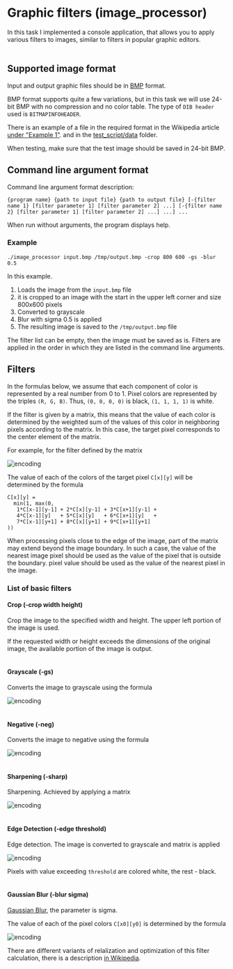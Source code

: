# Graphic filters (image_processor)

In this task I implemented a console application,
that allows you to apply various filters to images,
similar to filters in popular graphic editors.  
<br>

## Supported image format

Input and output graphic files should be in [BMP](http://en.wikipedia.org/wiki/BMP_file_format) format.

BMP format supports quite a few variations, but in this task we will use
24-bit BMP with no compression and no color table. The type of `DIB header` used is `BITMAPINFOHEADER`.

There is an example of a file in the required format in the Wikipedia article [under "Example 1"](https://en.wikipedia.org/wiki/BMP_file_format#Example_1).
and in the [test_script/data](test_script/data) folder.

When testing, make sure that the test image
should be saved in 24-bit BMP.


## Command line argument format

Command line argument format description:

`{program name} {path to input file} {path to output file}
[-{filter name 1} [filter parameter 1] [filter parameter 2] ...]
[-{filter name 2} [filter parameter 1] [filter parameter 2] ...] ...] ...`

When run without arguments, the program displays help.

### Example
`./image_processor input.bmp /tmp/output.bmp -crop 800 600 -gs -blur 0.5`

In this example.
1. Loads the image from the `input.bmp` file
2. it is cropped to an image with the start in the upper left corner and size 800x600 pixels
3. Converted to grayscale
4. Blur with sigma 0.5 is applied
5. The resulting image is saved to the `/tmp/output.bmp` file

The filter list can be empty, then the image must be saved as is.
Filters are applied in the order in which they are listed in the command line arguments.    


## Filters

In the formulas below, we assume that each component of color
is represented by a real number from 0 to 1. Pixel colors
are represented by the triples `(R, G, B)`. Thus, `(0, 0, 0, 0)` is black,
`(1, 1, 1, 1)` is white.

If the filter is given by a matrix, this means that the value of each color is determined by the weighted sum of the
values of this color in neighboring pixels according to the matrix. In this case, the target pixel
corresponds to the center element of the matrix.

For example, for the filter defined by the matrix

![encoding](https://latex.codecogs.com/svg.image?%5Cbegin%7Bbmatrix%7D1%20&%202%20&%203%20%5C%5C4%20&%205%20&%206%20%5C%5C7%20&%208%20&%209%20%5C%5C%5Cend%7Bbmatrix%7D)

The value of each of the colors of the target pixel `C[x][y]` will be determined by the formula


```
C[x][y] =
  min(1, max(0,
   1*C[x-1][y-1] + 2*C[x][y-1] + 3*C[x+1][y-1] +
   4*C[x-1][y]   + 5*C[x][y]   + 6*C[x+1][y]   +
   7*C[x-1][y+1] + 8*C[x][y+1] + 9*C[x+1][y+1]
))
```

When processing pixels close to the edge of the image, part of the matrix may extend beyond the image boundary.
In such a case, the value of the nearest image pixel should be used as the value of the pixel that is outside the boundary.
pixel value should be used as the value of the nearest pixel in the image.

### List of basic filters

#### Crop (-crop width height)
Crop the image to the specified width and height. The upper left portion of the image is used.

If the requested width or height exceeds the dimensions of the original image, the available portion of the image is output.  
<br>

#### Grayscale (-gs)
Converts the image to grayscale using the formula

![encoding](https://latex.codecogs.com/svg.image?R'%20=%20G'%20=%20B'%20=0.299%20R%20&plus;%200%20.587%20G%20&plus;%200%20.%20114%20B)  
<br>

#### Negative (-neg)
Converts the image to negative using the formula

![encoding](https://latex.codecogs.com/svg.image?R'%20=%201%20-%20R,%20G'%20=%201%20-%20G,%20B'%20=%201%20-%20B)  
<br>

#### Sharpening (-sharp)
Sharpening. Achieved by applying a matrix

![encoding](https://latex.codecogs.com/svg.image?%5Cbegin%7Bbmatrix%7D%20&%20-1%20&%20%20%5C%5C-1%20&%205%20&%20-1%20%5C%5C%20&%20-1%20&%20%20%5C%5C%5Cend%7Bbmatrix%7D)  
<br>

#### Edge Detection (-edge threshold)
Edge detection. The image is converted to grayscale and matrix is applied

![encoding](https://latex.codecogs.com/svg.image?%5Cbegin%7Bbmatrix%7D%20&%20-1%20&%20%20%5C%5C-1%20&%204%20&%20-1%20%5C%5C%20&%20-1%20&%20%20%5C%5C%5Cend%7Bbmatrix%7D)

Pixels with value exceeding `threshold` are colored white, the rest - black.  
<br>

#### Gaussian Blur (-blur sigma)
[Gaussian Blur](https://en.wikipedia.org/wiki/Gaussian_blur),
the parameter is sigma.

The value of each of the pixel colors `C[x0][y0]` is determined by the formula

![encoding](https://latex.codecogs.com/svg.image?C%5Bx_0%5D%5By_0%5D%20%3D%20%5Csum_%7Bx%3D0%2Cy%3D0%7D%5E%7Bwidth-1%2C%20height-1%7DC%5Bx%5D%5By%5D%5Cfrac%7B1%7D%7B2%5Cpi%5Csigma%5E2%7De%5E%7B-%5Cfrac%7B%5Cleft%7Cx_o-x%5Cright%7C%5E2%20%26plus%3B%20%5Cleft%7Cy_o-y%5Cright%7C%5E2%7D%7B2%5Csigma%5E2%7D%7D)

There are different variants of relalization and optimization of this filter calculation, there is a description [in Wikipedia](https://en.wikipedia.org/wiki/Gaussian_blur).

